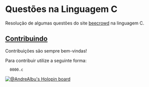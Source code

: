 # Questões na Linguagem C

Resolução de algumas questões do site [beecrowd](https://www.beecrowd.com.br/judge/en/login) na linguagem C.


## [Contribuindo](https://github.com/AndreAlbu/Questoes-beecrowd-C/blob/master/CONTRIBUTING.md)

Contribuições são sempre bem-vindas!

Para contribuir utilize a seguinte forma:



```
  0000.c
```

[![@AndreAlbu's Holopin board](https://holopin.io/api/user/board?user=AndreAlbu)](https://holopin.io/@AndreAlbu)

